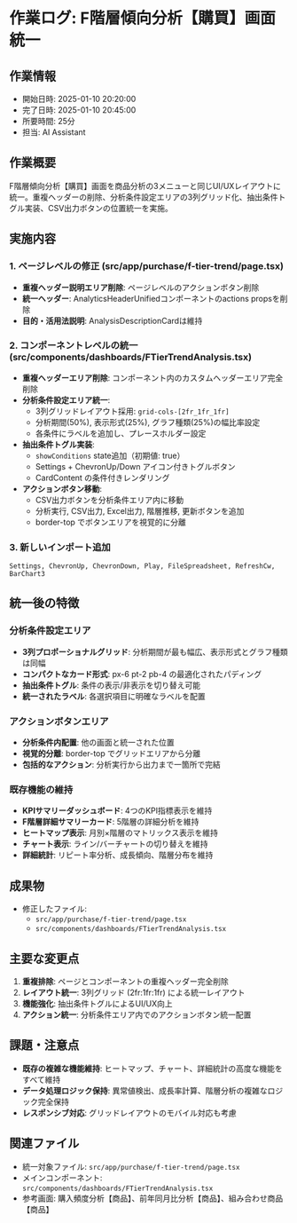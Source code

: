 # 作業ログ: F階層傾向分析【購買】画面統一

## 作業情報
- 開始日時: 2025-01-10 20:20:00
- 完了日時: 2025-01-10 20:45:00
- 所要時間: 25分
- 担当: AI Assistant

## 作業概要
F階層傾向分析【購買】画面を商品分析の3メニューと同じUI/UXレイアウトに統一。重複ヘッダーの削除、分析条件設定エリアの3列グリッド化、抽出条件トグル実装、CSV出力ボタンの位置統一を実施。

## 実施内容

### 1. ページレベルの修正 (src/app/purchase/f-tier-trend/page.tsx)
- **重複ヘッダー説明エリア削除**: ページレベルのアクションボタン削除
- **統一ヘッダー**: AnalyticsHeaderUnifiedコンポーネントのactions propsを削除
- **目的・活用法説明**: AnalysisDescriptionCardは維持

### 2. コンポーネントレベルの統一 (src/components/dashboards/FTierTrendAnalysis.tsx)
- **重複ヘッダーエリア削除**: コンポーネント内のカスタムヘッダーエリア完全削除
- **分析条件設定エリア統一**:
  - 3列グリッドレイアウト採用: `grid-cols-[2fr_1fr_1fr]`
  - 分析期間(50%), 表示形式(25%), グラフ種類(25%)の幅比率設定
  - 各条件にラベルを追加し、プレースホルダー設定
- **抽出条件トグル実装**:
  - `showConditions` state追加（初期値: true）
  - Settings + ChevronUp/Down アイコン付きトグルボタン
  - CardContent の条件付きレンダリング
- **アクションボタン移動**:
  - CSV出力ボタンを分析条件エリア内に移動
  - 分析実行, CSV出力, Excel出力, 階層推移, 更新ボタンを追加
  - border-top でボタンエリアを視覚的に分離

### 3. 新しいインポート追加
```tsx
Settings, ChevronUp, ChevronDown, Play, FileSpreadsheet, RefreshCw, BarChart3
```

## 統一後の特徴

### 分析条件設定エリア
- **3列プロポーショナルグリッド**: 分析期間が最も幅広、表示形式とグラフ種類は同幅
- **コンパクトなカード形式**: px-6 pt-2 pb-4 の最適化されたパディング
- **抽出条件トグル**: 条件の表示/非表示を切り替え可能
- **統一されたラベル**: 各選択項目に明確なラベルを配置

### アクションボタンエリア
- **分析条件内配置**: 他の画面と統一された位置
- **視覚的分離**: border-top でグリッドエリアから分離
- **包括的なアクション**: 分析実行から出力まで一箇所で完結

### 既存機能の維持
- **KPIサマリーダッシュボード**: 4つのKPI指標表示を維持
- **F階層詳細サマリーカード**: 5階層の詳細分析を維持
- **ヒートマップ表示**: 月別×階層のマトリックス表示を維持
- **チャート表示**: ライン/バーチャートの切り替えを維持
- **詳細統計**: リピート率分析、成長傾向、階層分布を維持

## 成果物
- 修正したファイル:
  - `src/app/purchase/f-tier-trend/page.tsx`
  - `src/components/dashboards/FTierTrendAnalysis.tsx`

## 主要な変更点
1. **重複排除**: ページとコンポーネントの重複ヘッダー完全削除
2. **レイアウト統一**: 3列グリッド (2fr:1fr:1fr) による統一レイアウト
3. **機能強化**: 抽出条件トグルによるUI/UX向上
4. **アクション統一**: 分析条件エリア内でのアクションボタン統一配置

## 課題・注意点
- **既存の複雑な機能維持**: ヒートマップ、チャート、詳細統計の高度な機能をすべて維持
- **データ処理ロジック保持**: 異常値検出、成長率計算、階層分析の複雑なロジック完全保持
- **レスポンシブ対応**: グリッドレイアウトのモバイル対応も考慮

## 関連ファイル
- 統一対象ファイル: `src/app/purchase/f-tier-trend/page.tsx`
- メインコンポーネント: `src/components/dashboards/FTierTrendAnalysis.tsx`
- 参考画面: 購入頻度分析【商品】、前年同月比分析【商品】、組み合わせ商品【商品】 